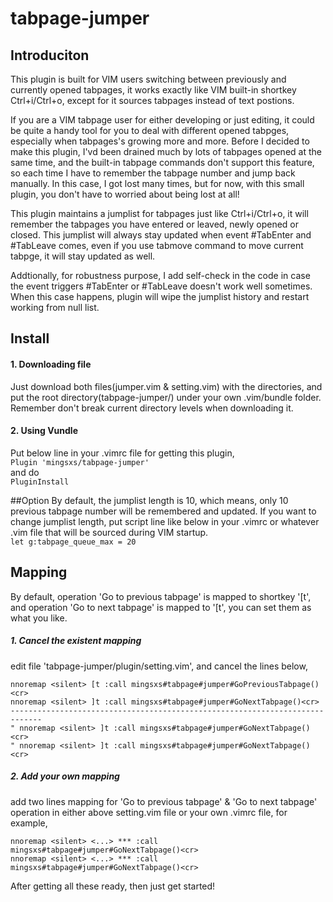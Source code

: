 # tabpage-jumper

## Introduciton

This plugin is built for VIM users switching between previously and currently opened tabpages, it works exactly like VIM built-in shortkey Ctrl+i/Ctrl+o, except for it sources tabpages instead of text postions.     
    
If you are a VIM tabpage user for either developing or just editing, it could be quite a handy tool for you to deal with different opened tabpges, especially when tabpages's growing more and more. Before I decided to make this plugin, I'vd been drained much by lots of tabpages opened at the same time, and the built-in tabpage commands don't support this feature, so each time I have to remember the tabpage number and jump back manually. In this case, I got lost many times, but for now, with this small plugin, you don't have to worried about being lost at all!    
    
This plugin maintains a jumplist for tabpages just like Ctrl+i/Ctrl+o, it will remember the tabpages you have entered or leaved, newly opened or closed. This jumplist will always stay updated when event #TabEnter and #TabLeave comes, even if you use tabmove command to move current tabpge, it will stay updated as well.  
    
Addtionally, for robustness purpose, I add self-check in the code in case the event triggers #TabEnter or #TabLeave doesn't work well sometimes. When this case happens, plugin will wipe the jumplist history and restart working from null list.   

## Install
#### 1. Downloading file
Just download both files(jumper.vim & setting.vim) with the directories, and put the root directory(tabpage-jumper/) under your own .vim/bundle folder. Remember don't break current directory levels when downloading it.

#### 2. Using Vundle
Put below line in your .vimrc file for getting this plugin,   
`Plugin 'mingsxs/tabpage-jumper'`    
and do   
`PluginInstall`   

##Option
By default, the jumplist length is 10, which means, only 10 previous tabpage number will be remembered and updated. If you want to change jumplist length, put script line like below in your .vimrc or whatever .vim file that will be sourced during VIM startup.   
`let g:tabpage_queue_max = 20`

## Mapping
By default, operation 'Go to previous tabpage' is mapped to shortkey '\[t', and operation 'Go to next tabpage' is mapped to '\[t', you can set them as what you like.
##### 1. Cancel the existent mapping
edit file 'tabpage-jumper/plugin/setting.vim', and cancel the lines below,
```
nnoremap <silent> [t :call mingsxs#tabpage#jumper#GoPreviousTabpage()<cr>     
nnoremap <silent> ]t :call mingsxs#tabpage#jumper#GoNextTabpage()<cr>     
-----------------------------------------------------------------------------     
" nnoremap <silent> ]t :call mingsxs#tabpage#jumper#GoNextTabpage()<cr>    
" nnoremap <silent> ]t :call mingsxs#tabpage#jumper#GoNextTabpage()<cr>    
```

##### 2. Add your own mapping
add two lines mapping for 'Go to previous tabpage' & 'Go to next tabpage' operation in either above setting.vim file or your own .vimrc file, for example,   
```
nnoremap <silent> <...> *** :call mingsxs#tabpage#jumper#GoNextTabpage()<cr>    
nnoremap <silent> <...> *** :call mingsxs#tabpage#jumper#GoNextTabpage()<cr>    
```

After getting all these ready, then just get started!
